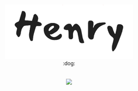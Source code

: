 <p align="center">
  <img src="src/images/henry.png" width="350">
  <br />
  :dog:
  <br />
  <br />
  <br />
  <a href="https://travis-ci.org/smendoza787/henry"><img src="https://travis-ci.org/smendoza787/henry.svg?branch=master"></a>
</p>

